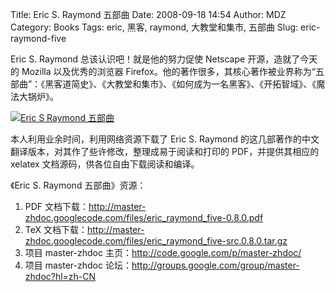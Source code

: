 Title: Eric S. Raymond 五部曲
Date: 2008-09-18 14:54
Author: MDZ
Category: Books
Tags: eric, 黑客, raymond, 大教堂和集市, 五部曲
Slug: eric-raymond-five

Eric S. Raymond 总该认识吧！就是他的努力促使 Netscape 开源，造就了今天的
Mozilla 以及优秀的浏览器
Firefox。他的著作很多，其核心著作被业界称为“五部曲”：《黑客道简史》、《大教堂和集市》、《如何成为一名黑客》、《开拓智域》、《魔法大锅炉》。

[![Eric S Raymond
五部曲](http://i.linuxtoy.org/i/2008/09/eric_raymond.png)](http://i.linuxtoy.org/i/2008/09/eric_raymond.png)

本人利用业余时间，利用网络资源下载了 Eric S. Raymond
的这几部著作的中文翻译版本，对其作了些许修改，整理成易于阅读和打印的
PDF，并提供其相应的 xelatex 文档源码，供各位自由下载阅读和编译。

《Eric S. Raymond 五部曲》资源：  
1. PDF
文档下载：<http://master-zhdoc.googlecode.com/files/eric_raymond_five-0.8.0.pdf>  
2. TeX
文档下载：<http://master-zhdoc.googlecode.com/files/eric_raymond_five-src.0.8.0.tar.gz>  
3. 项目 master-zhdoc 主页：<http://code.google.com/p/master-zhdoc/>  
4. 项目 master-zhdoc
论坛：<http://groups.google.com/group/master-zhdoc?hl=zh-CN>
